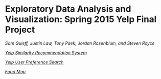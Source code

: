 # Exploratory Data Analysis and Visualization: Spring 2015 Yelp Final Project

*Sam Guleff, Justin Law, Tony Paek, Jordan Rosenblum, and Steven Royce*

*[Yelp Similarity Recommendation System](http://jmrosen155.shinyapps.io/YelpRecommendationSystemFinal)*

*[Yelp User Preference Search](http://run.plnkr.co/plunks/jRIGKXMZLDn5xrMJgqTl/)*

*[Food Map](http://www.samgshare.com/edav/FoodMap/foodMap.html)*




